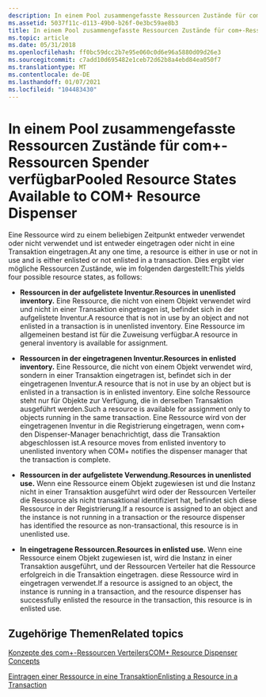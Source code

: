 ```yaml
---
description: In einem Pool zusammengefasste Ressourcen Zustände für com+-Ressourcen Spender verfügbar
ms.assetid: 5037f11c-d113-49b0-b26f-0e3bc59ae8b3
title: In einem Pool zusammengefasste Ressourcen Zustände für com+-Ressourcen Spender verfügbar
ms.topic: article
ms.date: 05/31/2018
ms.openlocfilehash: ff0bc59dcc2b7e95e060c0d6e96a5880d09d26e3
ms.sourcegitcommit: c7add10d695482e1ceb72d62b8a4ebd84ea050f7
ms.translationtype: MT
ms.contentlocale: de-DE
ms.lasthandoff: 01/07/2021
ms.locfileid: "104483430"
---
```

# <a name="pooled-resource-states-available-to-com-resource-dispenser"></a><span data-ttu-id="67522-103">In einem Pool zusammengefasste Ressourcen Zustände für com+-Ressourcen Spender verfügbar</span><span class="sxs-lookup"><span data-stu-id="67522-103">Pooled Resource States Available to COM+ Resource Dispenser</span></span>

<span data-ttu-id="67522-104">Eine Ressource wird zu einem beliebigen Zeitpunkt entweder verwendet oder nicht verwendet und ist entweder eingetragen oder nicht in eine Transaktion eingetragen.</span><span class="sxs-lookup"><span data-stu-id="67522-104">At any one time, a resource is either in use or not in use and is either enlisted or not enlisted in a transaction.</span></span> <span data-ttu-id="67522-105">Dies ergibt vier mögliche Ressourcen Zustände, wie im folgenden dargestellt:</span><span class="sxs-lookup"><span data-stu-id="67522-105">This yields four possible resource states, as follows:</span></span>

-   <span data-ttu-id="67522-106">**Ressourcen in der aufgelistete Inventur.**</span><span class="sxs-lookup"><span data-stu-id="67522-106">**Resources in unenlisted inventory.**</span></span> <span data-ttu-id="67522-107">Eine Ressource, die nicht von einem Objekt verwendet wird und nicht in einer Transaktion eingetragen ist, befindet sich in der aufgelistete Inventur.</span><span class="sxs-lookup"><span data-stu-id="67522-107">A resource that is not in use by an object and not enlisted in a transaction is in unenlisted inventory.</span></span> <span data-ttu-id="67522-108">Eine Ressource im allgemeinen bestand ist für die Zuweisung verfügbar.</span><span class="sxs-lookup"><span data-stu-id="67522-108">A resource in general inventory is available for assignment.</span></span>

-   <span data-ttu-id="67522-109">**Ressourcen in der eingetragenen Inventur.**</span><span class="sxs-lookup"><span data-stu-id="67522-109">**Resources in enlisted inventory.**</span></span> <span data-ttu-id="67522-110">Eine Ressource, die nicht von einem Objekt verwendet wird, sondern in einer Transaktion eingetragen ist, befindet sich in der eingetragenen Inventur.</span><span class="sxs-lookup"><span data-stu-id="67522-110">A resource that is not in use by an object but is enlisted in a transaction is in enlisted inventory.</span></span> <span data-ttu-id="67522-111">Eine solche Ressource steht nur für Objekte zur Verfügung, die in derselben Transaktion ausgeführt werden.</span><span class="sxs-lookup"><span data-stu-id="67522-111">Such a resource is available for assignment only to objects running in the same transaction.</span></span> <span data-ttu-id="67522-112">Eine Ressource wird von der eingetragenen Inventur in die Registrierung eingetragen, wenn com+ den Dispenser-Manager benachrichtigt, dass die Transaktion abgeschlossen ist.</span><span class="sxs-lookup"><span data-stu-id="67522-112">A resource moves from enlisted inventory to unenlisted inventory when COM+ notifies the dispenser manager that the transaction is complete.</span></span>

-   <span data-ttu-id="67522-113">**Ressourcen in der aufgelistete Verwendung.**</span><span class="sxs-lookup"><span data-stu-id="67522-113">**Resources in unenlisted use.**</span></span> <span data-ttu-id="67522-114">Wenn eine Ressource einem Objekt zugewiesen ist und die Instanz nicht in einer Transaktion ausgeführt wird oder der Ressourcen Verteiler die Ressource als nicht transaktional identifiziert hat, befindet sich diese Ressource in der Registrierung.</span><span class="sxs-lookup"><span data-stu-id="67522-114">If a resource is assigned to an object and the instance is not running in a transaction or the resource dispenser has identified the resource as non-transactional, this resource is in unenlisted use.</span></span>

-   <span data-ttu-id="67522-115">**In eingetragene Ressourcen.**</span><span class="sxs-lookup"><span data-stu-id="67522-115">**Resources in enlisted use.**</span></span> <span data-ttu-id="67522-116">Wenn eine Ressource einem Objekt zugewiesen ist, wird die Instanz in einer Transaktion ausgeführt, und der Ressourcen Verteiler hat die Ressource erfolgreich in die Transaktion eingetragen. diese Ressource wird in eingetragen verwendet.</span><span class="sxs-lookup"><span data-stu-id="67522-116">If a resource is assigned to an object, the instance is running in a transaction, and the resource dispenser has successfully enlisted the resource in the transaction, this resource is in enlisted use.</span></span>

## <a name="related-topics"></a><span data-ttu-id="67522-117">Zugehörige Themen</span><span class="sxs-lookup"><span data-stu-id="67522-117">Related topics</span></span>

<dl> <dt>

[<span data-ttu-id="67522-118">Konzepte des com+-Ressourcen Verteilers</span><span class="sxs-lookup"><span data-stu-id="67522-118">COM+ Resource Dispenser Concepts</span></span>](com--resource-dispenser-concepts.md)
</dt> <dt>

[<span data-ttu-id="67522-119">Eintragen einer Ressource in eine Transaktion</span><span class="sxs-lookup"><span data-stu-id="67522-119">Enlisting a Resource in a Transaction</span></span>](enlisting-a-resource-in-a-transaction.md)
</dt> </dl>

 

 



